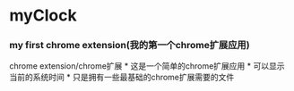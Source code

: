# myClock



### my first chrome extension(我的第一个chrome扩展应用)
   chrome extension/chrome扩展
      * 这是一个简单的chrome扩展应用
      * 可以显示当前的系统时间
      * 只是拥有一些最基础的chrome扩展需要的文件
